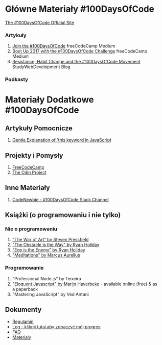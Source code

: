 # Główne Materiały #100DaysOfCode

[The #100DaysOfCode Official Site](http://100daysofcode.com/)

### Artykuły  
1. [Join the #100DaysOfCode](https://medium.freecodecamp.com/join-the-100daysofcode-556ddb4579e4) freeCodeCamp Medium
2. [Boot Up 2017 with the #100DaysOfCode Challenge](https://medium.freecodecamp.com/start-2017-with-the-100daysofcode-improved-and-updated-18ce604b237b) freeCodeCamp Medium
3. [Resistance, Habit Change and the #100DaysOfCode Movement](https://studywebdevelopment.com/100-days-of-code.html) StudyWebDevelopment Blog

### Podkasty

# Materiały Dodatkowe #100DaysOfCode

## Artykuły Pomocnicze
1. [Gentle Explanation of 'this keyword in JavaScript](http://rainsoft.io/gentle-explanation-of-this-in-javascript/)

## Projekty i Pomysły
1. [FreeCodeCamp](https://www.freecodecamp.com)
2. [The Odin Project](http://www.theodinproject.com/)

## Inne Materiały
1. [CodeNewbie - #100DaysOfCode Slack Channel](https://codenewbie.typeform.com/to/uwsWlZ)

## Książki (o programowaniu i nie tylko)

### Nie o programowaniu
1. ["The War of Art" by Steven Pressfield](http://www.goodreads.com/book/show/1319.The_War_of_Art)
2. ["The Obstacle is the Way" by Ryan Holiday](http://www.goodreads.com/book/show/18668059-the-obstacle-is-the-way?ac=1&from_search=true)
3. ["Ego is the Enemy" by Ryan Holiday](http://www.goodreads.com/book/show/27036528-ego-is-the-enemy?from_search=true&search_version=service)
4. ["Meditations" by Marcus Aurelius](https://www.goodreads.com/book/show/662925.Meditations)

### Programowanie
1. "Professional Node.js" by Teixeira
2. ["Eloquent Javascript" by Marijn Haverbeke](http://eloquentjavascript.net/) - available online (free) & as a paperback
3. "Mastering JavaScript" by Ved Antani

## Dokumenty
* [Regulamin](regulamin.md)
* [Log - kliknij tutaj aby zobaczyć mój progres](log.md)
* [FAQ](FAQ-pl.md)
* [Materiały](materiały.md)
